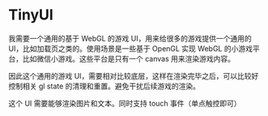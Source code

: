 # TinyUI

我需要一个通用的基于 WebGL 的游戏 UI，用来给很多的游戏提供一个通用的 UI，比如加载页之类的。使用场景是一些基于 OpenGL 实现 WebGL 的小游戏平台，比如微信小游戏。这些平台是只有一个 canvas 用来渲染游戏内容。

因此这个通用的游戏 UI，需要相对比较底层，这样在渲染完毕之后，可以比较好控制相关 gl state 的清理和重置。避免干扰后续游戏的渲染。

这个 UI 需要能够渲染图片和文本。同时支持 touch 事件（单点触控即可）

